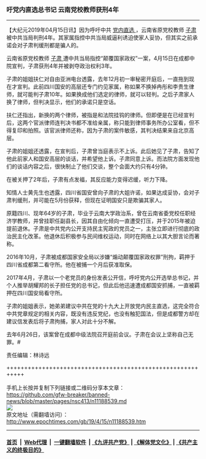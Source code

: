 ### 吁党内直选总书记 云南党校教师获刑4年
------------------------

<p>
 【大纪元2019年04月15日讯】因为呼吁中共
 <a href="http://www.epochtimes.com/gb/tag/%E5%85%9A%E5%86%85%E7%9B%B4%E9%80%89.html">
  党内直选
 </a>
 ，云南省原党校教师
 <a href="http://www.epochtimes.com/gb/tag/%E5%AD%90%E8%82%83.html">
  子肃
 </a>
 被中共当局判刑4年。其家属指控中共当局威逼利诱迫使家人妥协，但其实之前承诺会对子肃判缓刑都是骗人的。
</p>
<p>
 云南省原党校教师
 <a href="http://www.epochtimes.com/gb/tag/%E5%AD%90%E8%82%83.html">
  子肃
 </a>
 遭中共当局指控“颠覆国家政权”一案，4月15日在成都中院宣判，子肃获刑4年并被剥夺政治权利3年。
</p>
<p>
 子肃的姐姐扶仁对自由亚洲电台透露，去年12月初一审秘密开庭后，一直拖到现在才宣判。此前四川国安的高层还专门约见家属，称如果不换掉冉彤和李贵生律师，就可能判子肃10年。如果换成他们选定的律师，就可以轻判。之后子肃家人换了律师，但判决显示，他们的承诺只是空话。
</p>
<p>
 扶仁还指出，新换的两个律师，被指是和法院挂钩的律师。但即便是在已经宣判后，这两个官派律师连判决书都不准给亲属，称只能到律师事务所办公室看，但不得复印和拍照。该官派律师还称，因为子肃的案件敏感，其判决结果来自北京高层。
</p>
<p>
 子肃的姐姐还透露，在宣判后，子肃曾当庭表示不上诉。此后她见了子肃，告知了他此前家人和国安高层的谈话，并希望他上诉。子肃同意上诉。而法院方面发现他们的谈话内容之后，很快制止了他们交谈，整个会面大约只有4分钟。
</p>
<p>
 在被关押了2年后，子肃有点发福，其反应能力变得迟缓，听力下降。
</p>
<p>
 知情人士黄先生也透露，四川省国安曾向子肃的大姐许诺，如果达成妥协，会对子肃判缓刑，并可能在5月份获释，但现在证明国安只是欺骗其家人。
</p>
<p>
 原籍四川、现年64岁的子肃，毕业于云南大学政治系，曾在云南省委党校任职经济学教师，并曾挂职任副县长，因其自由化倾向一直遭受打压，并于2015年被迫提前退休。子肃是中共党内公开支持民主宪政的党员之一，主张立即进行彻底的政治民主化改革。他退休后积极参与民间维权运动，同时在网络上以其大胆言论而著称。
</p>
<p>
 2016年10月，子肃被成都国家安全局以涉嫌“煽动颠覆国家政权罪”刑拘，羁押于四川省成都第二看守所。他在被捕一个月后获准取保。
</p>
<p>
 2017年4月，子肃以一个老党员的身份发表公开信，呼吁党内公开选举总书记，并个人推举胡耀邦的长子担任党的总书记，但此后他迅速遭成都国安抓捕，一直被羁押在四川国安局看守所。
</p>
<p>
 子肃的姐姐表示，她弟弟建议中共在党的十九大上开放党内民主直选，这完全符合中共党章规定的相关内容，既没有违反党纪，也没有触犯国法，但是成都警方却在建议信发表后将子肃拘捕，家人对此十分不解。
</p>
<p>
 去年6月26日，该案曾在成都中级法院召开庭前会议。子肃在会议上坚称自己无罪。#
</p>
<p>
 责任编辑：林诗远
</p>

+++++++++++++++++++++++++++++++++++++++++++++++++++++++++++<br/><br/>
手机上长按并复制下列链接或二维码分享本文章：<br/>
https://github.com/gfw-breaker/banned-news/blob/master/pages/nsc413/n11188539.md <br/>
<a href='https://github.com/gfw-breaker/banned-news/blob/master/pages/nsc413/n11188539.md'><img src='https://github.com/gfw-breaker/banned-news/blob/master/pages/nsc413/n11188539.md.png'/></a> <br/>
原文地址（需翻墙访问）：http://www.epochtimes.com/gb/19/4/15/n11188539.htm


------------------------
#### [首页](https://github.com/gfw-breaker/banned-news/blob/master/README.md) &nbsp;|&nbsp; [Web代理](https://github.com/labour-camp/helloworld) &nbsp;|&nbsp; [一键翻墙软件](https://github.com/gfw-breaker/nogfw/blob/master/README.md) &nbsp;| [《九评共产党》](https://github.com/gfw-breaker/9ping.md/blob/master/README.md#九评之一评共产党是什么) | [《解体党文化》](https://github.com/gfw-breaker/jtdwh.md/blob/master/README.md) | [《共产主义的终极目的》](https://github.com/gfw-breaker/gczydzjmd.md/blob/master/README.md)

